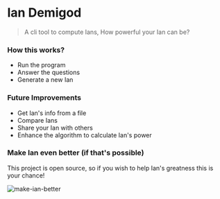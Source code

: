 
# Ian Demigod
 > A cli tool to compute Ians, How powerful your Ian can be?
 
### How this works?
- Run the program
- Answer the questions
- Generate a new Ian

### Future Improvements
- Get Ian's info from a file
- Compare Ians
- Share your Ian with others
- Enhance the algorithm to calculate Ian's power

### Make Ian even better (if that's possible)
This project is open source, so if you wish to help Ian's greatness this is your chance!

![make-ian-better](https://external-content.duckduckgo.com/iu/?u=https%3A%2F%2Ftse1.mm.bing.net%2Fth%3Fid%3DOIP.lJ9xaN0apimNqcUqoymdGgHaG1%26pid%3DApi&f=1)